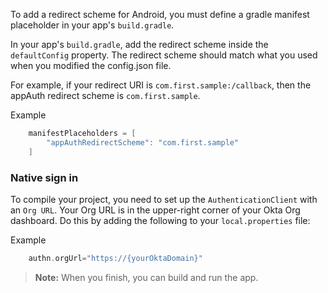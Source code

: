 To add a redirect scheme for Android, you must define a gradle manifest placeholder in your app's `build.gradle`.

In your app's `build.gradle`, add the redirect scheme inside the `defaultConfig` property. The redirect scheme should match what you used when you modified the config.json file.

For example, if your redirect URI is `com.first.sample:/callback`, then the appAuth redirect scheme is `com.first.sample`.

Example
```gradle
    manifestPlaceholders = [
        "appAuthRedirectScheme": "com.first.sample"
    ]
```
### Native sign in
To compile your project, you need to set up the `AuthenticationClient` with an `Org URL`. Your Org URL is in the upper-right corner of your Okta Org dashboard. Do this by adding the following to your `local.properties` file:

Example
```gradle
    authn.orgUrl="https://{yourOktaDomain}"
```

> **Note:** When you finish, you can build and run the app.
